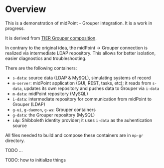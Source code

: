 # Overview

This is a demonstration of midPoint - Grouper integration. It is a work in progress.

It is derived from [TIER Grouper composition](https://github.internet2.edu/docker/grouper/tree/master/test-compose).

In contrary to the original idea, the midPoint -> Grouper connection is realized via intermediate LDAP repository. This allows for better isolation, easier diagnostics and troubleshooting.

There are the following containers:

- `s-data`: source data (LDAP & MySQL), simulating systems of record
- `m-server`: midPoint application (GUI, REST, tasks, etc); it reads from `s-data`, updates its own repository and pushes data to Grouper via `i-data`
- `m-data`: midPoint repository (MySQL)
- `i-data`: intermediate repository for communication from midPoint to Grouper (LDAP)
- `g-ui`, `g-daemon`, `g-ws`: Grouper containers
- `g-data`: the Grouper repository (MySQL)
- `idp`: Shibboleth identity provider; it uses `i-data` as the auhentication source

All files needed to build and compose these containers are in `mp-gr` directory.

TODO ...

TODO: how to initialize things
